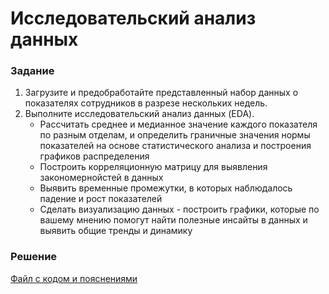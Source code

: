 # Исследовательский анализ данных

### Задание
1. Загрузите и предобработайте представленный набор данных о показателях сотрудников в разрезе нескольких недель.
2. Выполните исследовательский анализ данных (EDA).
   - Рассчитать среднее и медианное значение каждого показателя по разным отделам, и определить граничные значения нормы показателей на основе статистического анализа и построения графиков распределения
   - Построить корреляционную матрицу для выявления закономернойстей в данных
   - Выявить временные промежутки, в которых наблюдалось падение и рост показателей
   - Сделать визуализацию данных - построить графики, которые по вашему мнению помогут найти полезные инсайты в данных и выявить общие тренды и динамику

### Решение
[Файл с кодом и пояснениями](/Projects/10_Test_tasks/Task_5/Solution.ipynb)
